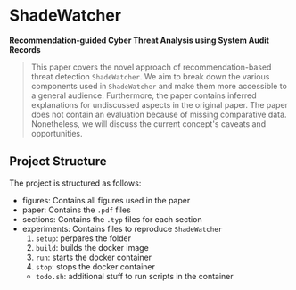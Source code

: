 # ShadeWatcher

**Recommendation-guided Cyber Threat Analysis using System Audit Records**

> This paper covers the novel approach of recommendation-based threat detection `ShadeWatcher`.
> We aim to break down the various components used in `ShadeWatcher` and make them more accessible to a general audience.
> Furthermore, the paper contains inferred explanations for undiscussed aspects in the original paper.
> The paper does not contain an evaluation because of missing comparative data.
> Nonetheless, we will discuss the current concept's caveats and opportunities.

## Project Structure

The project is structured as follows:

- figures: Contains all figures used in the paper
- paper: Contains the `.pdf` files
- sections: Contains the `.typ` files for each section
- experiments: Contains files to reproduce `ShadeWatcher`
    1. `setup`: perpares the folder
    2. `build`: builds the docker image
    3. `run`: starts the docker container
    4. `stop`: stops the docker container
    - `todo.sh`: additional stuff to run scripts in the container
